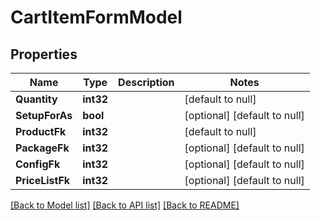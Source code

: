 # CartItemFormModel

## Properties
Name | Type | Description | Notes
------------ | ------------- | ------------- | -------------
**Quantity** | **int32** |  | [default to null]
**SetupForAs** | **bool** |  | [optional] [default to null]
**ProductFk** | **int32** |  | [default to null]
**PackageFk** | **int32** |  | [optional] [default to null]
**ConfigFk** | **int32** |  | [optional] [default to null]
**PriceListFk** | **int32** |  | [optional] [default to null]

[[Back to Model list]](../README.md#documentation-for-models) [[Back to API list]](../README.md#documentation-for-api-endpoints) [[Back to README]](../README.md)


